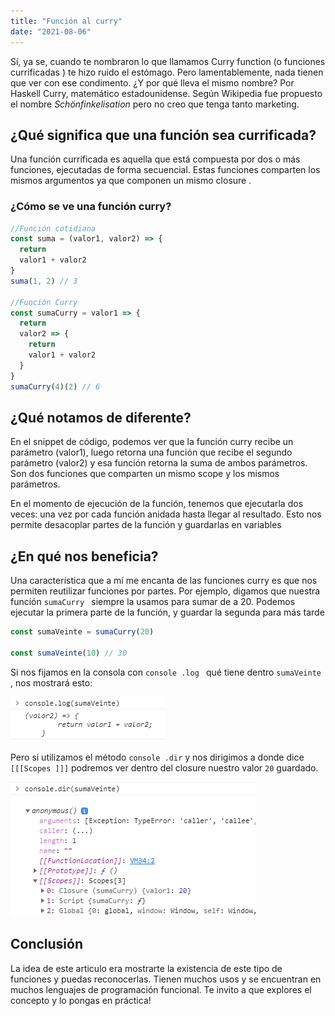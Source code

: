 ```yaml
---
title: "Función al curry"
date: "2021-08-06"
---
```


Sí, ya se, cuando te nombraron lo que llamamos Curry function
(o funciones currificadas
) te hizo ruido el estómago. Pero lamentablemente, nada tienen que ver con ese condimento. ¿Y por qué lleva el mismo nombre? Por Haskell
Curry, matemático estadounidense. Según Wikipedia
fue propuesto el nombre _Schönfinkelisation_
pero no creo que tenga tanto marketing.

## ¿Qué significa que una función sea currificada?

Una función currificada
es aquella que está compuesta por dos o más funciones, ejecutadas de forma secuencial. Estas funciones comparten los mismos argumentos ya que componen un mismo closure
.

### ¿Cómo se ve una función curry?

```javascript
//Función cotidiana
const suma = (valor1, valor2) => {
  return
  valor1 + valor2
}
suma(1, 2) // 3

//Función Curry
const sumaCurry = valor1 => {
  return
  valor2 => {
    return
    valor1 + valor2
  }
}
sumaCurry(4)(2) // 6
```

## ¿Qué notamos de diferente?

En el snippet
de código, podemos ver que la función curry recibe un parámetro (valor1), luego retorna una función que recibe el segundo parámetro (valor2) y esa función retorna la suma de ambos parámetros. Son dos funciones que comparten un mismo scope
y los mismos parámetros.

En el momento de ejecución de la función, tenemos que ejecutarla dos veces: una vez por cada función anidada hasta llegar al resultado. Esto nos permite desacoplar partes de la función y guardarlas en variables

## ¿En qué nos beneficia?

Una característica que a mí me encanta de las funciones curry es que nos permiten reutilizar funciones por partes. Por ejemplo, digamos que nuestra función `sumaCurry ` siempre la usamos para sumar de a 20. Podemos ejecutar la primera parte de la función, y guardar la segunda para más tarde

```javascript
const sumaVeinte = sumaCurry(20)

const sumaVeinte(10) // 30
```

Si nos fijamos en la consola con `console .log ` qué tiene dentro `sumaVeinte`
, nos mostrará esto:

![Console Log Normal](./normal-log.png)

Pero si utilizamos el método `console .dir` y nos dirigimos a donde dice `[[[Scopes ]]]` podremos ver dentro del closure
nuestro valor `20` guardado.

![Console Dir](./log-dir.png)

## Conclusión

La idea de este articulo era mostrarte la existencia de este tipo de funciones y puedas reconocerlas. Tienen muchos usos y se encuentran en muchos lenguajes de programación funcional. Te invito a que explores el concepto y lo pongas en práctica!
